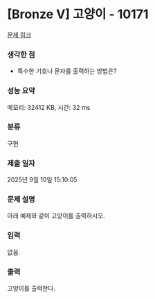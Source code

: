 # [Bronze V] 고양이 - 10171 

[문제 링크](https://www.acmicpc.net/problem/10171) 

### 생각한 점
- 특수한 기호나 문자를 출력하는 방법은?

### 성능 요약

메모리: 32412 KB, 시간: 32 ms

### 분류

구현

### 제출 일자

2025년 9월 10일 15:10:05

### 문제 설명

<p>아래 예제와 같이 고양이를 출력하시오.</p>

### 입력 

 <p>없음.</p>

### 출력 

 <p>고양이를 출력한다.</p>


